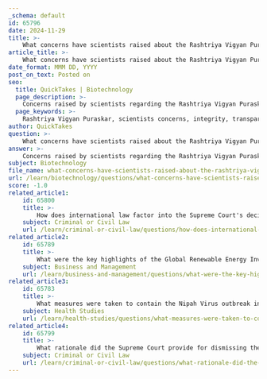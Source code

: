 ```yaml
---
_schema: default
id: 65796
date: 2024-11-29
title: >-
    What concerns have scientists raised about the Rashtriya Vigyan Puraskar awards?
article_title: >-
    What concerns have scientists raised about the Rashtriya Vigyan Puraskar awards?
date_format: MMM DD, YYYY
post_on_text: Posted on
seo:
  title: QuickTakes | Biotechnology
  page_description: >-
    Concerns raised by scientists regarding the Rashtriya Vigyan Puraskar awards highlight issues of integrity and transparency in the selection process, with claims of non-academic influences affecting award nominations.
  page_keywords: >-
    Rashtriya Vigyan Puraskar, scientists concerns, integrity, transparency, selection process, non-academic considerations, exclusion, academic merit, credibility, awarding committee
author: QuickTakes
question: >-
    What concerns have scientists raised about the Rashtriya Vigyan Puraskar awards?
answer: >-
    Concerns raised by scientists regarding the Rashtriya Vigyan Puraskar (RVP), India's top science award, primarily revolve around the integrity and transparency of the selection process. Nearly 200 scientists and academicians have expressed apprehension about "non-academic considerations" influencing the selection of award recipients. This concern was particularly highlighted by the alleged exclusion of three distinguished scientists from the final list of potential awardees, which has led to questions about the fairness of the process.\n\nSome of the scientists involved in the selection process have voiced their worries, suggesting that the removal of these names may have been influenced by factors unrelated to academic merit. This situation has prompted calls for greater transparency in the selection procedures, with a group of 26 scientists, including former Bhatnagar Award winners, writing to the Principal Scientific Advisor to seek clarity on the matter.\n\nThe RVP was introduced to streamline and replace a multitude of scientific honors previously awarded by various government departments. However, the controversy surrounding the selection process has raised doubts about the awards' credibility and the motivations behind the decisions made by the awarding committee.
subject: Biotechnology
file_name: what-concerns-have-scientists-raised-about-the-rashtriya-vigyan-puraskar-awards.md
url: /learn/biotechnology/questions/what-concerns-have-scientists-raised-about-the-rashtriya-vigyan-puraskar-awards
score: -1.0
related_article1:
    id: 65800
    title: >-
        How does international law factor into the Supreme Court's decision on the arms export petition?
    subject: Criminal or Civil Law
    url: /learn/criminal-or-civil-law/questions/how-does-international-law-factor-into-the-supreme-courts-decision-on-the-arms-export-petition
related_article2:
    id: 65789
    title: >-
        What were the key highlights of the Global Renewable Energy Investors Meet in India?
    subject: Business and Management
    url: /learn/business-and-management/questions/what-were-the-key-highlights-of-the-global-renewable-energy-investors-meet-in-india
related_article3:
    id: 65783
    title: >-
        What measures were taken to contain the Nipah Virus outbreak in Kerala?
    subject: Health Studies
    url: /learn/health-studies/questions/what-measures-were-taken-to-contain-the-nipah-virus-outbreak-in-kerala
related_article4:
    id: 65799
    title: >-
        What rationale did the Supreme Court provide for dismissing the arms export petition?
    subject: Criminal or Civil Law
    url: /learn/criminal-or-civil-law/questions/what-rationale-did-the-supreme-court-provide-for-dismissing-the-arms-export-petition
---
```


&nbsp;